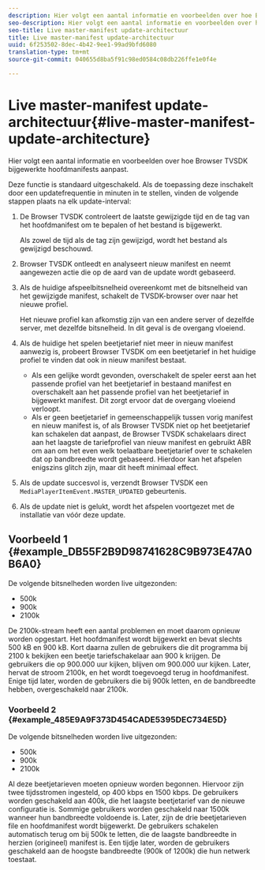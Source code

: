 ```yaml
---
description: Hier volgt een aantal informatie en voorbeelden over hoe Browser TVSDK bijgewerkte hoofdmanifests aanpast.
seo-description: Hier volgt een aantal informatie en voorbeelden over hoe Browser TVSDK bijgewerkte hoofdmanifests aanpast.
seo-title: Live master-manifest update-architectuur
title: Live master-manifest update-architectuur
uuid: 6f253502-8dec-4b42-9ee1-99ad9bfd6080
translation-type: tm+mt
source-git-commit: 040655d8ba5f91c98ed0584c08db226ffe1e0f4e

---
```



# Live master-manifest update-architectuur{#live-master-manifest-update-architecture}

Hier volgt een aantal informatie en voorbeelden over hoe Browser TVSDK bijgewerkte hoofdmanifests aanpast.

Deze functie is standaard uitgeschakeld. Als de toepassing deze inschakelt door een updatefrequentie in minuten in te stellen, vinden de volgende stappen plaats na elk update-interval:

1. De Browser TVSDK controleert de laatste gewijzigde tijd en de tag van het hoofdmanifest om te bepalen of het bestand is bijgewerkt.

   Als zowel de tijd als de tag zijn gewijzigd, wordt het bestand als gewijzigd beschouwd.
1. Browser TVSDK ontleedt en analyseert nieuw manifest en neemt aangewezen actie die op de aard van de update wordt gebaseerd.
1. Als de huidige afspeelbitsnelheid overeenkomt met de bitsnelheid van het gewijzigde manifest, schakelt de TVSDK-browser over naar het nieuwe profiel.

   Het nieuwe profiel kan afkomstig zijn van een andere server of dezelfde server, met dezelfde bitsnelheid. In dit geval is de overgang vloeiend.
1. Als de huidige het spelen beetjetarief niet meer in nieuw manifest aanwezig is, probeert Browser TVSDK om een beetjetarief in het huidige profiel te vinden dat ook in nieuw manifest bestaat.

   * Als een gelijke wordt gevonden, overschakelt de speler eerst aan het passende profiel van het beetjetarief in bestaand manifest en overschakelt aan het passende profiel van het beetjetarief in bijgewerkt manifest. Dit zorgt ervoor dat de overgang vloeiend verloopt.
   * Als er geen beetjetarief in gemeenschappelijk tussen vorig manifest en nieuw manifest is, of als Browser TVSDK niet op het beetjetarief kan schakelen dat aanpast, de Browser TVSDK schakelaars direct aan het laagste de tariefprofiel van nieuw manifest en gebruikt ABR om aan om het even welk toelaatbare beetjetarief over te schakelen dat op bandbreedte wordt gebaseerd. Hierdoor kan het afspelen enigszins glitch zijn, maar dit heeft minimaal effect.

1. Als de update succesvol is, verzendt Browser TVSDK een `MediaPlayerItemEvent.MASTER_UPDATED` gebeurtenis.
1. Als de update niet is gelukt, wordt het afspelen voortgezet met de installatie van vóór deze update.

## Voorbeeld 1 {#example_DB55F2B9D98741628C9B973E47A0B6A0}

De volgende bitsnelheden worden live uitgezonden:

* 500k
* 900k
* 2100k

De 2100k-stream heeft een aantal problemen en moet daarom opnieuw worden opgestart. Het hoofdmanifest wordt bijgewerkt en bevat slechts 500 kB en 900 kB. Kort daarna zullen de gebruikers die dit programma bij 2100 k bekijken een beetje tariefschakelaar aan 900 k krijgen. De gebruikers die op 900.000 uur kijken, blijven om 900.000 uur kijken. Later, hervat de stroom 2100k, en het wordt toegevoegd terug in hoofdmanifest. Enige tijd later, worden de gebruikers die bij 900k letten, en de bandbreedte hebben, overgeschakeld naar 2100k.

### Voorbeeld 2 {#example_485E9A9F373D454CADE5395DEC734E5D}

De volgende bitsnelheden worden live uitgezonden:

* 500k
* 900k
* 2100k

Al deze beetjetarieven moeten opnieuw worden begonnen. Hiervoor zijn twee tijdsstromen ingesteld, op 400 kbps en 1500 kbps. De gebruikers worden geschakeld aan 400k, die het laagste beetjetarief van de nieuwe configuratie is. Sommige gebruikers worden geschakeld naar 1500k wanneer hun bandbreedte voldoende is. Later, zijn de drie beetjetarieven file en hoofdmanifest wordt bijgewerkt. De gebruikers schakelen automatisch terug om bij 500k te letten, die de laagste bandbreedte in herzien (origineel) manifest is. Een tijdje later, worden de gebruikers geschakeld aan de hoogste bandbreedte (900k of 1200k) die hun netwerk toestaat.

<!-- 

WRITER: Add relref to api/psdk/asdoc-dhls_1.4/com/adobe/mediacore/events/MediaPlayerItemEvent.html#MASTER_UPDATED

 -->

